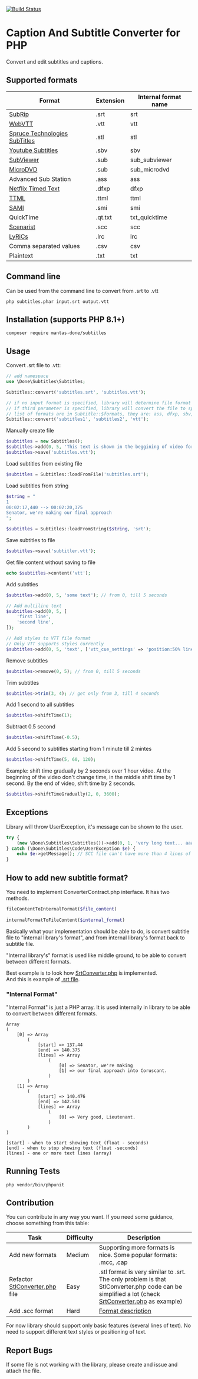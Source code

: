 [![Build Status](https://scrutinizer-ci.com/g/mantas-done/subtitles/badges/build.png?b=master)](https://scrutinizer-ci.com/g/mantas-done/subtitles/build-status/master)

# Caption And Subtitle Converter for PHP

Convert and edit subtitles and captions.

## Supported formats

| Format | Extension | Internal format name |
| --- | --- | --- |
| [SubRip](https://en.wikipedia.org/wiki/SubRip#SubRip_text_file_format) | .srt | srt |
| [WebVTT](https://en.wikipedia.org/wiki/WebVTT) | .vtt | vtt |
| [Spruce Technologies SubTitles](https://pastebin.com/ykGM9qjZ) | .stl | stl |
| [Youtube Subtitles](https://webdev-il.blogspot.lt/2010/01/sbv-file-format-for-youtube-subtitles.html) | .sbv | sbv |
| [SubViewer](https://wiki.videolan.org/SubViewer) | .sub | sub_subviewer |
| [MicroDVD](https://en.wikipedia.org/wiki/MicroDVD) | .sub | sub_microdvd |
| Advanced Sub Station | .ass | ass |
| [Netflix Timed Text](https://en.wikipedia.org/wiki/Timed_Text_Markup_Language) | .dfxp | dfxp |
| [TTML](https://en.wikipedia.org/wiki/Timed_Text_Markup_Language) | .ttml | ttml |
| [SAMI](https://en.wikipedia.org/wiki/SAMI) | .smi | smi |
| QuickTime | .qt.txt | txt_quicktime |
| [Scenarist](http://www.theneitherworld.com/mcpoodle/SCC_TOOLS/DOCS/SCC_FORMAT.HTML) | .scc | scc |
| [LyRiCs](https://en.wikipedia.org/wiki/LRC_(file_format)) | .lrc | lrc |
| Comma separated values | .csv | csv |
| Plaintext | .txt | txt |

## Command line
Can be used from the command line to convert from .srt to .vtt
```
php subtitles.phar input.srt output.vtt
```

## Installation (supports PHP 8.1+)
```
composer require mantas-done/subtitles
```

## Usage
Convert .srt file to .vtt:
```php
// add namespace
use \Done\Subtitles\Subtitles;

Subtitles::convert('subtitles.srt', 'subtitles.vtt');
```

```php
// if no input format is specified, library will determine file format by its content
// if third parameter is specified, library will convert the file to specified format.
// list of formats are in Subtitle::$formats, they are: ass, dfxp, sbv, srt, stl, sub, ttml, txt_quicktime, vtt 
Subtitles::convert('subtitles1', 'subtitles2', 'vtt'); 
```

Manually create file
```php
$subtitles = new Subtitles();
$subtitles->add(0, 5, 'This text is shown in the beggining of video for 5 seconds');
$subtitles->save('subtitles.vtt');
```

Load subtitles from existing file
```php
$subtitles = Subtitles::loadFromFile('subtitles.srt');
```

Load subtitles from string
```php
$string = "
1
00:02:17,440 --> 00:02:20,375
Senator, we're making our final approach
";  

$subtitles = Subtitles::loadFromString($string, 'srt');
```

Save subtitles to file
```php
$subtitles->save('subtitler.vtt');
```

Get file content without saving to file
```php
echo $subtitles->content('vtt');
```

Add subtitles
```php
$subtitles->add(0, 5, 'some text'); // from 0, till 5 seconds  

// Add multiline text
$subtitles->add(0, 5, [
    'first line',
    'second line',
]);

// Add styles to VTT file format
// Only VTT supports styles currently
$subtitles->add(0, 5, 'text', ['vtt_cue_settings' => 'position:50% line:15% align:middle']);
````

Remove subtitles
```php
$subtitles->remove(0, 5); // from 0, till 5 seconds
```

Trim subtitles
```php
$subtitles->trim(3, 4); // get only from 3, till 4 seconds
```

Add 1 second to all subtitles
```php
$subtitles->shiftTime(1);
```

Subtract 0.5 second
```php
$subtitles->shiftTime(-0.5);
```

Add 5 second to subtitles starting from 1 minute till 2 mintes 
```php
$subtitles->shiftTime(5, 60, 120);
```

Example: shift time gradually by 2 seconds over 1 hour video. At the beginning of the video don't change time, in the middle shift time by 1 second. By the end of video, shift time by 2 seconds.
```php
$subtitles->shiftTimeGradually(2, 0, 3600);
```

## Exceptions ##

Library will throw UserException, it's message can be shown to the user.
```php
try {
    (new \Done\Subtitles\Subtitles())->add(0, 1, 'very long text... aaaaaaaaaaaaaaaaaaaaaaaaaaaaaaaa aaaaaaaaaaaaaaaaaaaaaaaaaaaaaaaa aaaaaaaaaaaaaaaaaaaaaaaaaaaaaaaa aaaaaaaaaaaaaaaaaaaaaaaaaaaaaaaa')->content('scc');
} catch (\Done\Subtitles\Code\UserException $e) {
    echo $e->getMessage(); // SCC file can't have more than 4 lines of text each 32 characters long. This text is too long: <text from user file that triggered this error>
}
```

## How to add new subtitle format?

You need to implement ConverterContract.php interface. It has two methods.
```php
fileContentToInternalFormat($file_content)  
  
internalFormatToFileContent($internal_format)
```

Basically what your implementation should be able to do, is convert subtitle file to "internal library's format", and from internal library's format back to subtitle file.

"Internal library's" format is used like middle ground, to be able to convert between different formats.

Best example is to look how [SrtConverter.php](https://github.com/mantas783/subtitle-converter/blob/master/src/code/Converters/SrtConverter.php) is implemented.  
And this is example of [.srt file](https://github.com/mantas783/subtitle-converter/blob/master/tests/files/srt.srt).

### "Internal Format" 

"Internal Format" is just a PHP array. It is used internally in library to be able to convert between different formats.

```
Array
(
    [0] => Array
        (
            [start] => 137.44
            [end] => 140.375
            [lines] => Array
                (
                    [0] => Senator, we're making
                    [1] => our final approach into Coruscant.
                )
        )
    [1] => Array
        (
            [start] => 140.476
            [end] => 142.501
            [lines] => Array
                (
                    [0] => Very good, Lieutenant.
                )
        )
)
```
```
[start] - when to start showing text (float - seconds)
[end] - when to stop showing text (float -seconds)
[lines] - one or more text lines (array)
```

## Running Tests

```
php vendor/bin/phpunit
```

## Contribution

You can contribute in any way you want. If you need some guidance, choose something from this table:

| Task | Difficulty | Description |
| --- | --- | --- |
| Add new formats | Medium | Supporting more formats is nice. Some popular formats: .mcc, .cap |
| Refactor [StlConverter.php](https://github.com/mantas783/subtitle-converter/blob/master/src/code/Converters/StlConverter.php) file | Easy | .stl format is very similar to .srt. The only problem is that StlConverter.php code can be simplified a lot (check [SrtConverter.php](https://github.com/mantas783/subtitle-converter/blob/master/src/code/Converters/SrtConverter.php) as example) |
| Add .scc format | Hard | [Format description](http://www.theneitherworld.com/mcpoodle/SCC_TOOLS/DOCS/SCC_FORMAT.HTML) |

For now library should support only basic features (several lines of text). No need to support different text styles or positioning of text.

## Report Bugs

If some file is not working with the library, please create and issue and attach the file.
